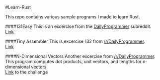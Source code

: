 #Learn-Rust


This repo contains various sample programs I made to learn Rust.

####131Easy
This is an excercise from the [DailyProgrammer](reddit.com/r/dailyprogrammer) subreddit.  
[Link](http://www.reddit.com/r/dailyprogrammer/comments/1heozl/070113_challenge_131_easy_who_tests_the_tests/)

####Tiny Assembler
This is excercise 132 from [/r/DailyProgrammer](reddit.com/r/dailyprogrammer).  
[Link](http://www.reddit.com/r/dailyprogrammer/comments/1kqxz9/080813_challenge_132_intermediate_tiny_assembler/)

####N-Dimensional Vectors
Another excercise from [/r/DailyProgrammer](reddit.com/r/dailyprogrammer).  
This program computes dot products, unit vectors, and lengths for n-dimensional vectors  
[Link](http://www.reddit.com/r/dailyprogrammer/comments/1hzq9y/071013_challenge_129_intermediate_ndimensional/) to the challenge